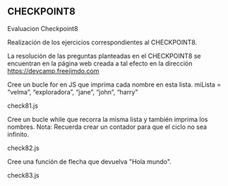 ## CHECKPOINT8
Evaluacion Checkpoint8

Realización de los ejercicios correspondientes al CHECKPOINT8.

La resolución de las preguntas planteadas en el CHECKPOINT8 se encuentran en la página web creada a tal efecto en la dirección https://devcamp.freejimdo.com

Cree un bucle for en JS que imprima cada nombre en esta lista. miLista = “velma”, “exploradora”, “jane”, “john”, “harry”

check81.js

Cree un bucle while que recorra la misma lista y también imprima los nombres. Nota: Recuerda crear un contador para que el ciclo no sea infinito.

check82.js

Cree una función de flecha que devuelva "Hola mundo".

check83.js


